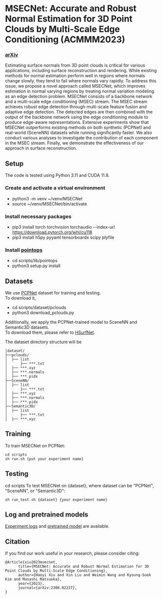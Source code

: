 # MSECNet: Accurate and Robust Normal Estimation for 3D Point Clouds by Multi-Scale Edge Conditioning (ACMMM2023)

### [arXiv](https://arxiv.org/abs/2308.02237)

Estimating surface normals from 3D point clouds is critical for various applications, including surface reconstruction and rendering. While existing methods for normal estimation perform well in regions where normals change slowly, they tend to fail where normals vary rapidly.  To address this issue, we propose a novel approach called MSECNet, which improves estimation in normal varying regions by treating normal variation modeling as an edge detection problem. MSECNet consists of a backbone network and a multi-scale edge conditioning (MSEC) stream. The MSEC stream achieves robust edge detection through multi-scale feature fusion and adaptive edge detection. The detected edges are then combined with the output of the backbone network using the edge conditioning module to produce edge-aware representations. Extensive experiments show that MSECNet outperforms existing methods on both synthetic (PCPNet) and real-world (SceneNN) datasets while running significantly faster. We also conduct various analyses to investigate the contribution of each component in the MSEC stream. Finally, we demonstrate the effectiveness of our approach in surface reconstruction.

## Setup
The code is tested using Python 3.11 and CUDA 11.8. 

### Create and activate a virtual environment
- python3 -m venv ~/venv/MSECNet  
- source  ~/venv/MSECNet/bin/activate  

### Install necessary packages
- pip3 install torch torchvision torchaudio --index-url https://download.pytorch.org/whl/cu118  
- pip3 install h5py pyyaml tensorboardx scipy plyfile 

### Install [pointops](https://github.com/POSTECH-CVLab/point-transformer)
- cd scripts/lib/pointops
- python3 setup.py install

## Datasets
We use [PCPNet](https://github.com/paulguerrero/pcpnet) dataset for training and testing.  
To download it, 
- cd scripts/dataset/pclouds
- python3 download_pclouds.py

Additionally, we apply the PCPNet-trained model to SceneNN and Semantic3D datasets.  
To download them, please refer to [HSurfNet](https://github.com/LeoQLi/HSurf-Net/).   

The dataset directory structure will be 
```
│dataset/
├──pclouds/
│  ├── list
│      ├── ***.txt
│  ├── ***.xyz
│  ├── ***.normals
│  ├── ***.pidx
├──SceneNN/
│  ├── list
│      ├── ***.txt
│  ├── ***.xyz
│  ├── ***.normals
│  ├── ***.pidx
├──Semantic3D/
│  ├── list
│      ├── ***.txt
│  ├── ***.xyz
```

## Training
To train MSECNet on PCPNet: 
```
cd scripts
sh run.sh {put your experiment name}
```

## Testing
cd scripts
To test MSECNet on {dataset}, where dataset can be "PCPNet", "SceneNN", or "Semantic3D":
```
sh run_test.sh {dataset} {your experiment name}
```

## Log and pretrained models 
[Experiment logs](https://drive.google.com/drive/folders/15xCmw9wwtNCweE1nJPx7eyD5hLtJ4PuA?usp=sharing) and [pretrained model](https://drive.google.com/drive/folders/1KSABd2Ydvrr7FN4JOVJFqnJTA2YbLDp_?usp=sharing) are available.

## Citation
If you find our work useful in your research, please consider citing:
```
@Article{xiu2023msecnet,
      title={MSECNet: Accurate and Robust Normal Estimation for 3D Point Clouds by Multi-Scale Edge Conditioning}, 
      author={Haoyi Xiu and Xin Liu and Weimin Wang and Kyoung-Sook Kim and Masashi Matsuoka},
      year={2023},
      journal={arXiv:2308.02237},
}
```
